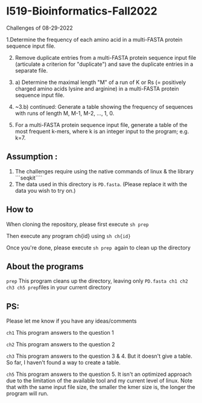 # I519-Bioinformatics-Fall2022


Challenges of 08-29-2022

1.Determine the frequency of each amino acid in a multi-FASTA protein sequence input file.

2. Remove duplicate entries from a multi-FASTA protein sequence input file (articulate a criterion for "duplicate") and save the duplicate entries in a separate file.

3. a) Determine the maximal length "M" of a run of K or Rs (= positively charged amino acids lysine and arginine) in a multi-FASTA protein sequence input file.

4. ~3.b)  continued: Generate a table showing the frequency of sequences with runs of length M, M-1, M-2, ..., 1, 0.

5. For a multi-FASTA protein sequence input file, generate a table of the most frequent k-mers, where k is an integer input to the program; e.g. k=7.


## Assumption :

1. The challenges require using the native commands of linux & the library ```seqkit````
2. The data used in this directory is ```PD.fasta```. (Please replace it with the data you wish to try on.)

## How to

When cloning the repository, please first execute ```sh prep  ```

Then execute any program ch{id} using ```sh ch{id}```

Once you're done, please execute ```sh prep ```again to clean up the directory


## About the programs
```prep```
This program cleans up the directory, leaving only ```PD.fasta ch1 ch2 ch3 ch5 prep```files in your current directory


## PS:
Please let me know if you have any ideas/comments


```ch1```
This program answers to the question 1

```ch2```
This program answers to the question 2

```ch3```
This program answers to the question 3 & 4. But it doesn't give a table. 
So far, I haven't found a way to create a table.


```ch5```
This program answers to the question 5. It isn't an optimized approach due to the limitation of the available tool and my current level of linux.
Note that with the same input file size,  the smaller the kmer size is, the longer the program will run.



